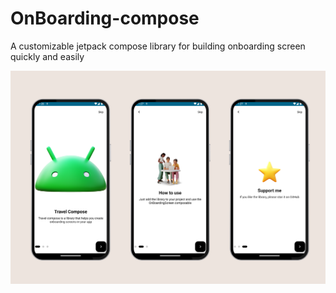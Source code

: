 # OnBoarding-compose
A customizable jetpack compose library for building onboarding screen quickly and easily

![Cover](https://raw.githubusercontent.com/B-L-Studios/OnBoarding-compose/main/art/banner.png)
